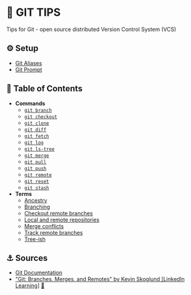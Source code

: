 # 📖 GIT TIPS

Tips for Git - open source distributed Version Control System (VCS)

## ⚙️ Setup
- [Git Aliases](docs/setup/GIT-ALIASES.md)
- [Git Prompt](docs/setup/GIT-PROMPT.md)

## 🌳 Table of Contents

- **Commands**
  - [`git branch`](docs/commands/GIT-BRANCH.md)
  - [`git checkout`](docs/commands/GIT-CHECKOUT.md)
  - [`git clone`](docs/commands/GIT-CLONE.md)
  - [`git diff`](docs/commands/GIT-DIFF.md)
  - [`git fetch`](docs/commands/GIT-FETCH.md)
  - [`git log`](docs/commands/GIT-LOG.md)
  - [`git ls-tree`](docs/commands/GIT-LS-TREE.md)
  - [`git merge`](docs/commands/GIT-MERGE.md)
  - [`git pull`](docs/commands/GIT-PULL.md)
  - [`git push`](docs/commands/GIT-PUSH.md)
  - [`git remote`](docs/commands/GIT-REMOTE.md)
  - [`git reset`](docs/commands/GIT-RESET.md)
  - [`git stash`](docs/commands/GIT-STASH.md)
- **Terms**
  - [Ancestry](docs/terms/ANCESTRY.md)
  - [Branching](docs/terms/BRANCHING.md)
  - [Checkout remote branches](docs/terms/CHECKOUT-REMOTE-BRANCHES.md)
  - [Local and remote repositories](docs/terms/LOCAL-AND-REMOTE-REPOSITORIES.md)
  - [Merge conflicts](docs/terms/MERGE-CONFLICTS.md)
  - [Track remote branches](docs/terms/TRACK-REMOTE-BRANCHES.md)
  - [Tree-ish](docs/terms/TREE-ISH.md)

## ⚓ Sources

- [Git Documentation](https://git-scm.com/docs)
- ["Git: Branches, Merges, and Remotes" by Kevin Skoglund \[LinkedIn Learning\]](https://www.linkedin.com/learning/git-branches-merges-and-remotes) [🔗](https://www.linkedin.com/learning/certificates/f0fba2721dd5ddb4bfc8c1bc2400dba5e018c87ac1bedb9d08961e83c8e41aba)
